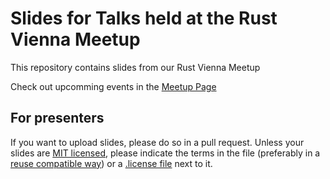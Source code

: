 <!-- This file is
SPDX-License-Identifier: MIT
SPDX-FileCopyrightText: 2023 Stefan Lendl, chrysn
-->

# Slides for Talks held at the Rust Vienna Meetup

This repository contains slides from our Rust Vienna Meetup

Check out upcomming events in the [Meetup Page](https://www.meetup.com/rust-vienna/)

## For presenters

If you want to upload slides, please do so in a pull request.
Unless your slides are [MIT licensed](./LICENSES/MIT.txt),
please indicate the terms in the file (preferably in a [reuse compatible way](https://reuse.software/spec/#copyright-and-licensing-information)) or a [.license file](https://reuse.software/spec/#comment-headers) next to it.

